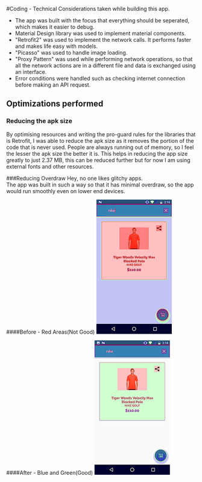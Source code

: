 #Coding - Technical Considerations taken while building this app.

- The app was built with the focus that everything should be seperated, which makes it easier to debug.
- Material Design library was used to implement material components.
- "Retrofit2" was used to implement the network calls. It performs faster and makes life easy with models.
- "Picasso" was used to handle image loading.
- "Proxy Pattern" was used while performing network operations, so that all the network actions are in a different file and data is exchanged using an interface. 
- Error conditions were handled such as checking internet connection before making an API request.

## Optimizations performed

### Reducing the apk size

By optimising resources and writing the pro-guard rules for the libraries that is Retrofit, I was able to reduce the apk size as it removes the portion of the code that is never used. People are always running out of memory, so I feel the lesser the apk size the better it is. This helps in reducing the app size greatly to just 2.37 MB, this can be reduced further but for now I am using external fonts and other resources.

###Reducing Overdraw
Hey, no one likes glitchy apps.<br>
The app was built in such a way so that it has minimal overdraw, so the app would run smoothly even on lower end devices. 

####Before - Red Areas(Not Good)
![alt text](https://github.com/maitray16/ILoveZappos/blob/master/Design/Resources/before.png?raw=true)

####After - Blue and Green(Good)
![alt text](https://github.com/maitray16/ILoveZappos/blob/master/Design/Resources/after.png?raw=true)
